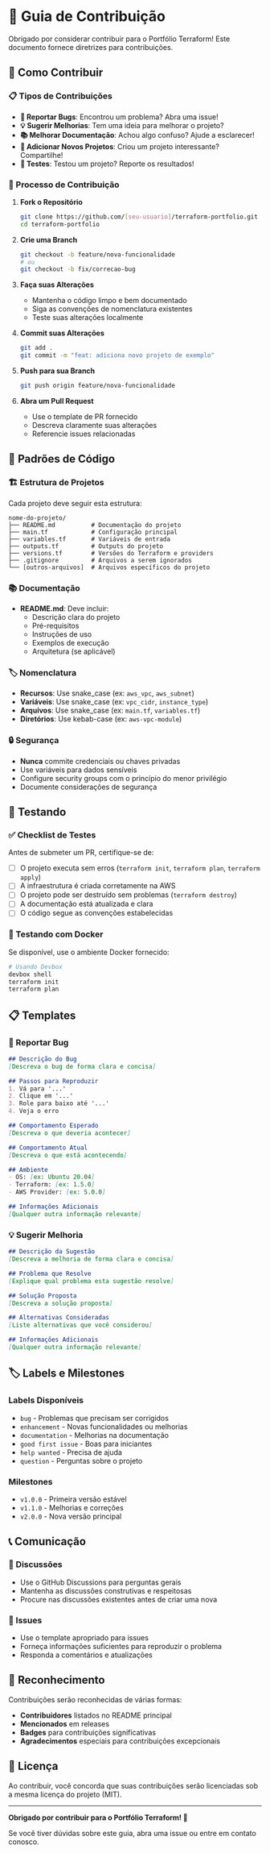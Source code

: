 # 🤝 Guia de Contribuição

Obrigado por considerar contribuir para o Portfólio Terraform! Este documento fornece diretrizes para contribuições.

## 🎯 Como Contribuir

### 📋 Tipos de Contribuições

- **🐛 Reportar Bugs**: Encontrou um problema? Abra uma issue!
- **💡 Sugerir Melhorias**: Tem uma ideia para melhorar o projeto?
- **📚 Melhorar Documentação**: Achou algo confuso? Ajude a esclarecer!
- **🔧 Adicionar Novos Projetos**: Criou um projeto interessante? Compartilhe!
- **🧪 Testes**: Testou um projeto? Reporte os resultados!

### 🚀 Processo de Contribuição

1. **Fork o Repositório**
   ```bash
   git clone https://github.com/[seu-usuario]/terraform-portfolio.git
   cd terraform-portfolio
   ```

2. **Crie uma Branch**
   ```bash
   git checkout -b feature/nova-funcionalidade
   # ou
   git checkout -b fix/correcao-bug
   ```

3. **Faça suas Alterações**
   - Mantenha o código limpo e bem documentado
   - Siga as convenções de nomenclatura existentes
   - Teste suas alterações localmente

4. **Commit suas Alterações**
   ```bash
   git add .
   git commit -m "feat: adiciona novo projeto de exemplo"
   ```

5. **Push para sua Branch**
   ```bash
   git push origin feature/nova-funcionalidade
   ```

6. **Abra um Pull Request**
   - Use o template de PR fornecido
   - Descreva claramente suas alterações
   - Referencie issues relacionadas

## 📝 Padrões de Código

### 🏗️ Estrutura de Projetos

Cada projeto deve seguir esta estrutura:
```
nome-do-projeto/
├── README.md          # Documentação do projeto
├── main.tf            # Configuração principal
├── variables.tf       # Variáveis de entrada
├── outputs.tf         # Outputs do projeto
├── versions.tf        # Versões do Terraform e providers
├── .gitignore         # Arquivos a serem ignorados
└── [outros-arquivos]  # Arquivos específicos do projeto
```

### 📚 Documentação

- **README.md**: Deve incluir:
  - Descrição clara do projeto
  - Pré-requisitos
  - Instruções de uso
  - Exemplos de execução
  - Arquitetura (se aplicável)

### 🏷️ Nomenclatura

- **Recursos**: Use snake_case (ex: `aws_vpc`, `aws_subnet`)
- **Variáveis**: Use snake_case (ex: `vpc_cidr`, `instance_type`)
- **Arquivos**: Use snake_case (ex: `main.tf`, `variables.tf`)
- **Diretórios**: Use kebab-case (ex: `aws-vpc-module`)

### 🔒 Segurança

- **Nunca** commite credenciais ou chaves privadas
- Use variáveis para dados sensíveis
- Configure security groups com o princípio do menor privilégio
- Documente considerações de segurança

## 🧪 Testando

### ✅ Checklist de Testes

Antes de submeter um PR, certifique-se de:

- [ ] O projeto executa sem erros (`terraform init`, `terraform plan`, `terraform apply`)
- [ ] A infraestrutura é criada corretamente na AWS
- [ ] O projeto pode ser destruído sem problemas (`terraform destroy`)
- [ ] A documentação está atualizada e clara
- [ ] O código segue as convenções estabelecidas

### 🐳 Testando com Docker

Se disponível, use o ambiente Docker fornecido:
```bash
# Usando Devbox
devbox shell
terraform init
terraform plan
```

## 📋 Templates

### 🐛 Reportar Bug

```markdown
## Descrição do Bug
[Descreva o bug de forma clara e concisa]

## Passos para Reproduzir
1. Vá para '...'
2. Clique em '...'
3. Role para baixo até '...'
4. Veja o erro

## Comportamento Esperado
[Descreva o que deveria acontecer]

## Comportamento Atual
[Descreva o que está acontecendo]

## Ambiente
- OS: [ex: Ubuntu 20.04]
- Terraform: [ex: 1.5.0]
- AWS Provider: [ex: 5.0.0]

## Informações Adicionais
[Qualquer outra informação relevante]
```

### 💡 Sugerir Melhoria

```markdown
## Descrição da Sugestão
[Descreva a melhoria de forma clara e concisa]

## Problema que Resolve
[Explique qual problema esta sugestão resolve]

## Solução Proposta
[Descreva a solução proposta]

## Alternativas Consideradas
[Liste alternativas que você considerou]

## Informações Adicionais
[Qualquer outra informação relevante]
```

## 🏷️ Labels e Milestones

### Labels Disponíveis

- `bug` - Problemas que precisam ser corrigidos
- `enhancement` - Novas funcionalidades ou melhorias
- `documentation` - Melhorias na documentação
- `good first issue` - Boas para iniciantes
- `help wanted` - Precisa de ajuda
- `question` - Perguntas sobre o projeto

### Milestones

- `v1.0.0` - Primeira versão estável
- `v1.1.0` - Melhorias e correções
- `v2.0.0` - Nova versão principal

## 📞 Comunicação

### 💬 Discussões

- Use o GitHub Discussions para perguntas gerais
- Mantenha as discussões construtivas e respeitosas
- Procure nas discussões existentes antes de criar uma nova

### 🐛 Issues

- Use o template apropriado para issues
- Forneça informações suficientes para reproduzir o problema
- Responda a comentários e atualizações

## 🎉 Reconhecimento

Contribuições serão reconhecidas de várias formas:

- **Contribuidores** listados no README principal
- **Mencionados** em releases
- **Badges** para contribuições significativas
- **Agradecimentos** especiais para contribuições excepcionais

## 📄 Licença

Ao contribuir, você concorda que suas contribuições serão licenciadas sob a mesma licença do projeto (MIT).

---

**Obrigado por contribuir para o Portfólio Terraform! 🚀**

Se você tiver dúvidas sobre este guia, abra uma issue ou entre em contato conosco.
